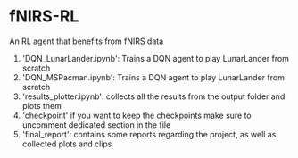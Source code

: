 # fNIRS-RL
An RL agent that benefits from fNIRS data

1. 'DQN_LunarLander.ipynb': Trains a DQN agent to play LunarLander from scratch
2. 'DQN_MSPacman.ipynb': Trains a DQN agent to play LunarLander from scratch
3. 'results_plotter.ipynb': collects all the results from the output folder and plots them
4. 'checkpoint' if you want to keep the checkpoints make sure to uncomment dedicated section in the file
5. 'final_report': contains some reports regarding the project, as well as collected plots and clips